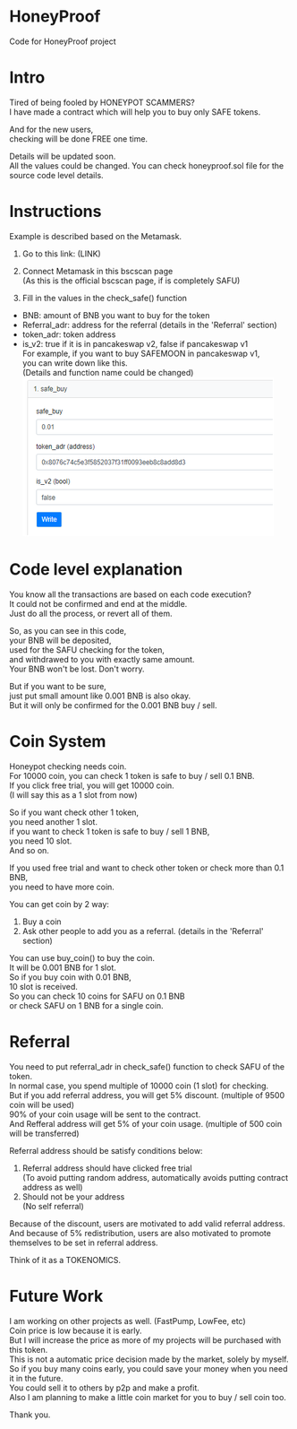 # HoneyProof
Code for HoneyProof project

# Intro
Tired of being fooled by HONEYPOT SCAMMERS?  
I have made a contract which will help you to buy only SAFE tokens.

And for the new users,  
checking will be done FREE one time.

Details will be updated soon.  
All the values could be changed.
You can check honeyproof.sol file for the source code level details.  

# Instructions  

Example is described based on the Metamask.
1. Go to this link:
(LINK)

2. Connect Metamask in this bscscan page  
(As this is the official bscscan page, if is completely SAFU)

3. Fill in the values in the check_safe() function
- BNB: amount of BNB you want to buy for the token
- Referral_adr: address for the referral (details in the 'Referral' section)
- token_adr: token address
- is_v2: true if it is in pancakeswap v2, false if pancakeswap v1  
For example, if you want to buy SAFEMOON in pancakeswap v1,  
you can write down like this.  
(Details and function name could be changed)  
![plot](./res/safe_buy_good.PNG)

# Code level explanation
You know all the transactions are based on each code execution?  
It could not be confirmed and end at the middle.  
Just do all the process, or revert all of them.


So, as you can see in this code,  
your BNB will be deposited,  
used for the SAFU checking for the token,  
and withdrawed to you with exactly same amount.  
Your BNB won't be lost. Don't worry.

But if you want to be sure,  
just put small amount like 0.001 BNB is also okay.  
But it will only be confirmed for the 0.001 BNB buy / sell.

# Coin System
Honeypot checking needs coin.  
For 10000 coin, you can check 1 token is safe to buy / sell 0.1 BNB.  
If you click free trial, you will get 10000 coin.  
(I will say this as a 1 slot from now)

So if you want check other 1 token,  
you need another 1 slot.  
if you want to check 1 token is safe to buy / sell 1 BNB,  
you need 10 slot.  
And so on.

If you used free trial and want to check other token or check more than 0.1 BNB,  
you need to have more coin.

You can get coin by 2 way:  
1. Buy a coin  
2. Ask other people to add you as a referral. (details in the 'Referral' section)

You can use buy_coin() to buy the coin.  
It will be 0.001 BNB for 1 slot.  
So if you buy coin with 0.01 BNB,  
10 slot is received.  
So you can check 10 coins for SAFU on 0.1 BNB  
or check SAFU on 1 BNB for a single coin.  

# Referral
You need to put referral_adr in check_safe() function to check SAFU of the token.  
In normal case, you spend multiple of 10000 coin (1 slot) for checking.  
But if you add referral address, you will get 5% discount. (multiple of 9500 coin will be used)  
90% of your coin usage will be sent to the contract.  
And Refferal address will get 5% of your coin usage. (multiple of 500 coin will be transferred)  

Referral address should be satisfy conditions below:  
1. Referral address should have clicked free trial  
(To avoid putting random address, automatically avoids putting contract address as well)  
2. Should not be your address  
(No self referral)

Because of the discount, users are motivated to add valid referral address.  
And because of 5% redistribution, users are also motivated to promote themselves to be set in referral address.  

Think of it as a TOKENOMICS.

# Future Work
I am working on other projects as well. (FastPump, LowFee, etc)  
Coin price is low because it is early.  
But I will increase the price as more of my projects will be purchased with this token.  
This is not a automatic price decision made by the market, solely by myself.  
So if you buy many coins early, you could save your money when you need it in the future.  
You could sell it to others by p2p and make a profit.  
Also I am planning to make a little coin market for you to buy / sell coin too.  

Thank you.
